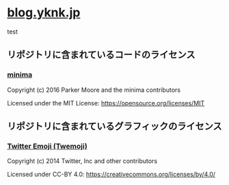 # [blog.yknk.jp](https://blog.yknk.jp/)

test

## リポジトリに含まれているコードのライセンス

### [minima](https://github.com/jekyll/minima)

Copyright (c) 2016 Parker Moore and the minima contributors

Licensed under the MIT License: https://opensource.org/licenses/MIT

## リポジトリに含まれているグラフィックのライセンス

### [Twitter Emoji (Twemoji)](https://github.com/twitter/twemoji)

Copyright (c) 2014 Twitter, Inc and other contributors

Licensed under CC-BY 4.0: https://creativecommons.org/licenses/by/4.0/
